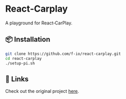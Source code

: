 # React‑Carplay

A playground for React‑CarPlay.  

## 📦 Installation

```bash
git clone https://github.com/f-io/react-carplay.git
cd react-carplay
./setup-pi.sh
```

## 🔗 Links
Check out the original project [here](https://github.com/rhysmorgan134/react-carplay).

